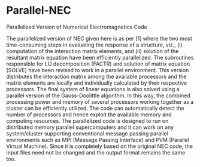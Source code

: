 # Parallel-NEC
Parallelized Version of Numerical Electromagnetics Code

The parallelized version of NEC given here is as per [1] where the two most time-consuming
steps in evaluating the response of a structure, viz., (i) computation of the interaction matrix
elements, and (ii) solution of the resultant matrix equation have been efficiently parallelized.
The subroutines responsible for LU decomposition (FACTR) and solution of matrix equation
(SOLVE) have been revised to work in a parallel environment.
This version distributes the interaction matrix among the available processors and the matrix
elements are locally and individually calculated by their respective processors. The final
system of linear equations is also solved using a parallel version of the Gauss-Doolittle
algorithm. In this way, the combined processing power and memory of several processors
working together as a cluster can be efficiently utilized. The code can automatically detect
the number of processors and hence exploit the available memory and computing resources.
The parallelized code is designed to run on distributed memory parallel supercomputers and
it can work on any system/cluster supporting conventional message passing parallel
environments such as MPI (Message Passing Interface) and PVM (Parallel Virtual Machine).
Since it is completely based on the original NEC code, the input files need not be changed
and the output format remains the same too.

